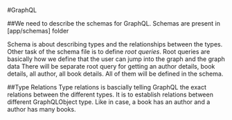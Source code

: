 #GraphQL

##We need to describe the schemas for GraphQL. Schemas are present in [app/schemas] folder

Schema is about describing types and the relationships between the types. Other task of the schema file is to define
*root queries*.
Root queries are basically how we define that the user can jump into the graph and the graph data
There will be separate root query for getting an author details, book details, all author, all book details. All of them will be defined in the schema.


##Type Relations
Type relations is bascially telling GraphQL the exact relations between the different types. It is to establish relations between different
GraphQLObject type. Like in case, a book has an author and a author has many books.
